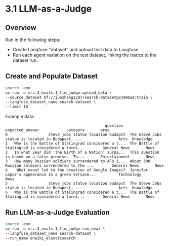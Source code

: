 # 3.1 LLM-as-a-Judge

## Overview

Run in the following steps:

- Create Langfuse "dataset" and upload test data to Langfuse
- Run each agent variation on the test dataset, linking the traces to the dataset run.


## Create and Populate Dataset

```bash
source .env
uv run -m src.3_evals.1_llm_judge.upload_data \
--source_dataset hf://junzhang1207/search-dataset@2349ba4:train \
--langfuse_dataset_name search-dataset \
--limit 18
```

Example data:

```
                                            question                                    expected_answer            category       area
0                  steve jobs statue location budapst  The Steve Jobs statue is located in Budapest, ...                Arts  Knowledge
1   Why is the Battle of Stalingrad considered a t...  The Battle of Stalingrad is considered a turni...        General News       News
2   In what year did 'The Birth of a Nation' surpa...  This question is based on a false premise. 'Th...       Entertainment       News
3   How many Russian soldiers surrendered to AFU i...  About 300 Russian soldiers surrendered to the ...        General News       News
4    What event led to the creation of Google Images?  Jennifer Lopez's appearance in a green Versace...          Technology       News
5                  steve jobs statue location budapst  The Steve Jobs statue is located in Budapest, ...                Arts  Knowledge
6   Why is the Battle of Stalingrad considered a t...  The Battle of Stalingrad is considered a turni...        General News       News
```

## Run LLM-as-a-Judge Evaluation

```bash
source .env
uv run -m src.3_evals.1_llm_judge.run_eval \
--langfuse_dataset_name search-dataset \
--run_name enwiki_elasticsearch
```
